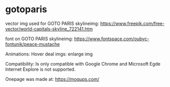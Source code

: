 # gotoparis

vector img used for GOTO PARIS skylineimg:
https://www.freepik.com/free-vector/world-capitals-skyline_722141.htm

font on GOTO PARIS skylineimg: https://www.fontspace.com/oubyc-fontunik/peace-mustache

Animations:
Hover deal imgs: enlarge img

Compatibility:
Is only compatible with Google Chrome and Microsoft Egde
Internet Explore is not supported.  


Onepage was made at: https://moqups.com/


